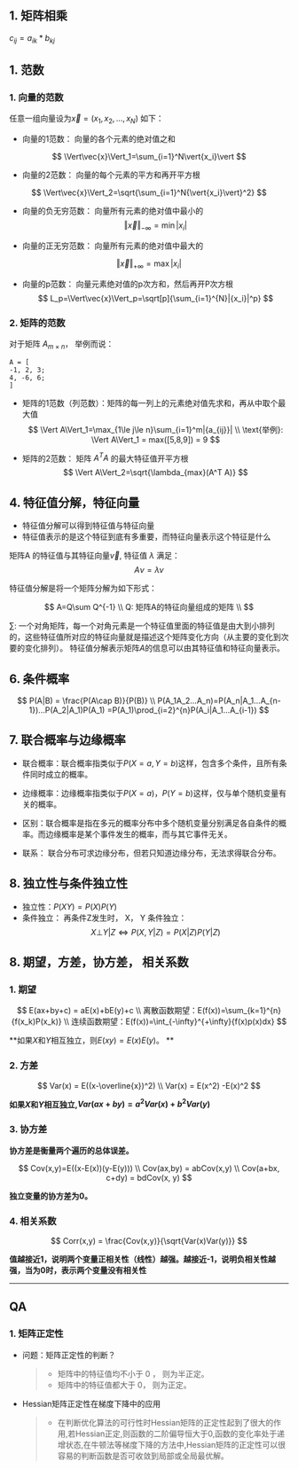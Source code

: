 ## 1. 矩阵相乘

$c_{ij} = a_{ik} * b_{kj}$





## 1. 范数

### 1. 向量的范数

任意一组向量设为$\vec{x}=(x_1,x_2,...,x_N)$ 如下：

- 向量的1范数： 向量的各个元素的绝对值之和

$$
\Vert\vec{x}\Vert_1=\sum_{i=1}^N\vert{x_i}\vert
$$

- 向量的2范数： 向量的每个元素的平方和再开平方根

$$
\Vert\vec{x}\Vert_2=\sqrt{\sum_{i=1}^N{\vert{x_i}\vert}^2}
$$

- 向量的负无穷范数： 向量所有元素的绝对值中最小的
$$
\Vert\vec{x}\Vert_{-\infty}=\min{|{x_i}|}
$$

- 向量的正无穷范数： 向量所有元素的绝对值中最大的

$$
\Vert\vec{x}\Vert_{+\infty}=\max{|{x_i}|}
$$

- 向量的p范数： 向量元素绝对值的p次方和，然后再开P次方根
$$
L_p=\Vert\vec{x}\Vert_p=\sqrt[p]{\sum_{i=1}^{N}|{x_i}|^p}
$$

### 2. 矩阵的范数

对于矩阵 $A_{m \times n}$， 举例而说： 

```
A = [
-1, 2, 3;
4, -6, 6;
]
```

- 矩阵的1范数（列范数）：矩阵的每一列上的元素绝对值先求和，再从中取个最大值
$$
\Vert A\Vert_1=\max_{1\le j\le n}\sum_{i=1}^m|{a_{ij}}| \\
\text{举例}: \Vert A\Vert_1 = max([5,8,9]) = 9
$$

- 矩阵的2范数： 矩阵 $A^TA$ 的最大特征值开平方根
$$
\Vert A\Vert_2=\sqrt{\lambda_{max}(A^T A)}
$$



## 4. 特征值分解，特征向量

- 特征值分解可以得到特征值与特征向量
- 特征值表示的是这个特征到底有多重要，而特征向量表示这个特征是什么

矩阵A 的特征值与其特征向量$\vec{v}$, 特征值 $\lambda$ 满足：
$$
A\nu = \lambda \nu
$$

特征值分解是将一个矩阵分解为如下形式：

$$
A=Q\sum Q^{-1} \\
Q: 矩阵A的特征向量组成的矩阵 \\
$$

$\sum$: 一个对角矩阵，每一个对角元素是一个特征值里面的特征值是由大到小排列的，这些特征值所对应的特征向量就是描述这个矩阵变化方向（从主要的变化到次要的变化排列）。 特征值分解表示矩阵$A$的信息可以由其特征值和特征向量表示。


## 6. 条件概率

$$
P(A|B) = \frac{P(A\cap B)}{P(B)} \\
P(A_1A_2...A_n)=P(A_n|A_1...A_{n-1})...P(A_2|A_1)P(A_1)
=P(A_1)\prod_{i=2}^{n}P(A_i|A_1...A_{i-1})
$$

## 7. 联合概率与边缘概率

- 联合概率：联合概率指类似于$P(X=a,Y=b)$这样，包含多个条件，且所有条件同时成立的概率。
- 边缘概率：边缘概率指类似于$P(X=a)$，$P(Y=b)$这样，仅与单个随机变量有关的概率。

- 区别：联合概率是指在多元的概率分布中多个随机变量分别满足各自条件的概率。而边缘概率是某个事件发生的概率，而与其它事件无关。

- 联系： 联合分布可求边缘分布，但若只知道边缘分布，无法求得联合分布。  


## 8. 独立性与条件独立性

- 独立性：$P(XY)=P(X)P(Y)$
- 条件独立： 再条件Z发生时， X， Y 条件独立：
$$
X\bot Y|Z \iff P(X,Y|Z) = P(X|Z)P(Y|Z)
$$


## 8. 期望，方差，协方差， 相关系数

### 1. 期望

$$
E(ax+by+c) = aE(x)+bE(y)+c \\
离散函数期望：E(f(x))=\sum_{k=1}^{n}{f(x_k)P(x_k)} \\
连续函数期望：E(f(x))=\int_{-\infty}^{+\infty}{f(x)p(x)dx}
$$

**如果$X$和$Y$相互独立，则$E(xy)=E(x)E(y)$。  **

### 2. 方差

$$
Var(x) = E((x-\overline{x})^2) \\
Var(x) = E(x^2) -E(x)^2
$$


**如果$X$和$Y$相互独立,$Var(ax+by)=a^2Var(x)+b^2Var(y)$**

### 3. 协方差

**协方差是衡量两个遍历的总体误差。**

$$
Cov(x,y)=E((x-E(x))(y-E(y))) \\
Cov(ax,by) = abCov(x,y) \\
Cov(a+bx, c+dy) = bdCov(x, y)
$$

**独立变量的协方差为0。**

### 4. 相关系数

$$
Corr(x,y) = \frac{Cov(x,y)}{\sqrt{Var(x)Var(y)}}
$$

**值越接近1，说明两个变量正相关性（线性）越强。越接近-1，说明负相关性越强，当为0时，表示两个变量没有相关性**

---

## QA

### 1. 矩阵正定性

- 问题：矩阵正定性的判断？ 

  > - 矩阵中的特征值均不小于 0 ， 则为半正定。
  > - 矩阵中的特征值都大于 0， 则为正定。

- Hessian矩阵正定性在梯度下降中的应用

  > - 在判断优化算法的可行性时Hessian矩阵的正定性起到了很大的作用,若Hessian正定,则函数的二阶偏导恒大于0,函数的变化率处于递增状态,在牛顿法等梯度下降的方法中,Hessian矩阵的正定性可以很容易的判断函数是否可收敛到局部或全局最优解。

